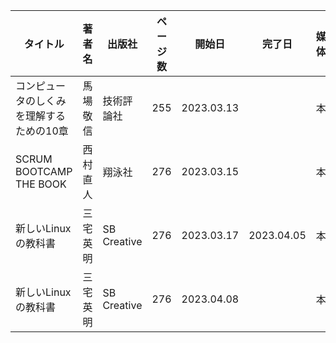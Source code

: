 | タイトル | 著者名 | 出版社 | ページ数 | 開始日 | 完了日 | 媒体 | 備考 |
| ---- | ---- | ---- | ---- | ---- | ---- | ---- | ---- |
| コンピュータのしくみを理解するための10章 | 馬場 敬信 | 技術評論社 | 255 | 2023.03.13 |  | 本 |  |
| SCRUM BOOTCAMP THE BOOK | 西村 直人 | 翔泳社 | 276 | 2023.03.15 |  | 本 |  |
| 新しいLinuxの教科書 | 三宅 英明 | SB Creative | 276 | 2023.03.17 | 2023.04.05 | 本 |  |
| 新しいLinuxの教科書 | 三宅 英明 | SB Creative | 276 | 2023.04.08 |  | 本 |  |
